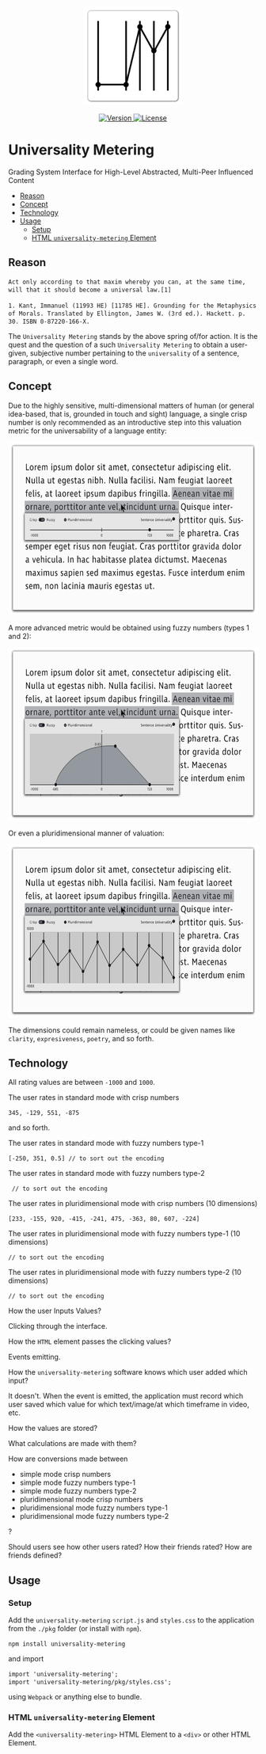 <p align="center">
    <img src="https://raw.githubusercontent.com/plurid/universality-metering/master/about/identity/logo-square.png" height="200px">
</p>


<p align="center">
    <a href="https://www.npmjs.com/package/universality-metering">
        <img src="https://img.shields.io/npm/v/universality-metering.svg?colorB=581b38&logo=npm&style=for-the-badge" alt="Version">
    </a>
    <a href="https://github.com/plurid/universality-metering/blob/master/LICENSE">
        <img src="https://img.shields.io/badge/license-MIT-blue.svg?colorB=492356&style=for-the-badge" alt="License">
    </a>
</p>



# Universality Metering

Grading System Interface for High-Level Abstracted, Multi-Peer Influenced Content


+ [Reason](#reason)
+ [Concept](#concept)
+ [Technology](#technology)
+ [Usage](#usage)
    + [Setup](#setup)
    + [HTML `universality-metering` Element](#html-universality-metering-element)



## Reason

    Act only according to that maxim whereby you can, at the same time, will that it should become a universal law.[1]

    1. Kant, Immanuel (11993 HE) [11785 HE]. Grounding for the Metaphysics of Morals. Translated by Ellington, James W. (3rd ed.). Hackett. p. 30. ISBN 0-87220-166-X.

The `Universality Metering` stands by the above spring of/for action. It is the quest and the question of a such `Universality Metering` to obtain a user-given, subjective number pertaining to the `universality` of a sentence, paragraph, or even a single word.




## Concept

Due to the highly sensitive, multi-dimensional matters of human (or general idea-based, that is, grounded in touch and sight) language, a single crisp number is only recommended as an introductive step into this valuation metric for the universability of a language entity:

<p align="center">
    <img src="https://raw.githubusercontent.com/plurid/universality-metering/master/about/docs/images/universality-crisp.png" height="350px">
</p>

A more advanced metric would be obtained using fuzzy numbers (types 1 and 2):

<p align="center">
    <img src="https://raw.githubusercontent.com/plurid/universality-metering/master/about/docs/images/universality-fuzzy.png" height="350px">
</p>

Or even a pluridimensional manner of valuation:

<p align="center">
    <img src="https://raw.githubusercontent.com/plurid/universality-metering/master/about/docs/images/universality-pluridimensional.png" height="350px">
</p>

The dimensions could remain nameless, or could be given names like `clarity`, `expresiveness`, `poetry`, and so forth.




## Technology


 All rating values are between `-1000` and `1000`.


The user rates in standard mode with crisp numbers

    345, -129, 551, -875

and so forth.


The user rates in standard mode with fuzzy numbers type-1

    [-250, 351, 0.5] // to sort out the encoding


The user rates in standard mode with fuzzy numbers type-2

     // to sort out the encoding


The user rates in pluridimensional mode with crisp numbers (10 dimensions)

    [233, -155, 920, -415, -241, 475, -363, 80, 607, -224]


The user rates in pluridimensional mode with fuzzy numbers type-1 (10 dimensions)

    // to sort out the encoding


The user rates in pluridimensional mode with fuzzy numbers type-2 (10 dimensions)

    // to sort out the encoding




How the user Inputs Values?

Clicking through the interface.


How the `HTML` element passes the clicking values?

Events emitting.


How the `universality-metering` software knows which user added which input?

It doesn't. When the event is emitted, the application must record which user saved which value for which text/image/at which timeframe in video, etc.


How the values are stored?



What calculations are made with them?


How are conversions made between

+ simple mode crisp numbers
+ simple mode fuzzy numbers type-1
+ simple mode fuzzy numbers type-2
+ pluridimensional mode crisp numbers
+ pluridimensional mode fuzzy numbers type-1
+ pluridimensional mode fuzzy numbers type-2

?


Should users see how other users rated? How their friends rated? How are friends defined?




## Usage

### Setup

Add the `universality-metering` `script.js` and `styles.css` to the application from the `./pkg` folder (or install with `npm`).

    npm install universality-metering

and import

    import 'universality-metering';
    import 'universality-metering/pkg/styles.css';

using `Webpack` or anything else to bundle.



### HTML `universality-metering` Element


Add the `<universality-metering>` HTML Element to a `<div>` or other HTML Element.

